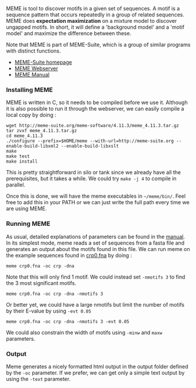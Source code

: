 MEME is tool to discover motifs in a given set of sequences.
A motif is a sequence pattern that occurs repeatedly in a group of related sequences.
MEME does **expectation maximization** on a mixture model to discover ungapped motifs.
In short, it will define a 'background model' and a 'motif model' and maximize the difference between these.

Note that MEME is part of MEME-Suite, which is a group of similar programs with distinct functions.

  * [MEME-Suite homepage](http://meme-suite.org/)
  * [MEME Webserver](http://meme-suite.org/tools/meme)
  * [MEME Manual](http://meme-suite.org/doc/meme.html?man_type=web)

### Installing MEME

MEME is written in C, so it needs to be compiled before we use it.
Although it is also possible to run it through the webserver, we can easily compile a local copy by doing :

```
wget http://meme-suite.org/meme-software/4.11.3/meme_4.11.3.tar.gz
tar zvxf meme_4.11.3.tar.gz
cd meme_4.11.3
./configure --prefix=$HOME/meme --with-url=http://meme-suite.org --enable-build-libxml2 --enable-build-libxslt
make
make test
make install
```

This is pretty straightforward in silo or tank since we already have all the prerequisites, but it takes a while.
We could try `make -j 4` to compile in parallel.

Once this is done, we will have the meme executables in `~/meme/bin/`.
Feel free to add this in your PATH or we can just write the full path every time we are using MEME.

### Running MEME

As usual, detailed explanations of parameters can be found in the [manual](http://meme-suite.org/doc/meme.html?man_type=web).
In its simplest mode, meme reads a set of sequences from a fasta file and generates an output about the motifs found in this file.
We can run meme on the example sequences found in [crp0.fna](crp0.fna) by doing :

`meme crp0.fna -oc crp -dna`

Note that this will only find 1 motif.
We could instead set `-nmotifs 3` to find the 3 most significant motifs.

`meme crp0.fna -oc crp -dna -nmotifs 3`

Or better yet, we could have a large nmotifs but limit the number of motifs by their E-value by using `-evt 0.05`

`meme crp0.fna -oc crp -dna -nmotifs 3 -evt 0.05`

We could also constrain the width of motifs using `-minw` and `maxw` parameters.

### Output

Meme generates a nicely formatted html output in the output folder defined by the `-oc` parameter.
If we prefer, we can get only a simple text output by using the `-text` parameter.

